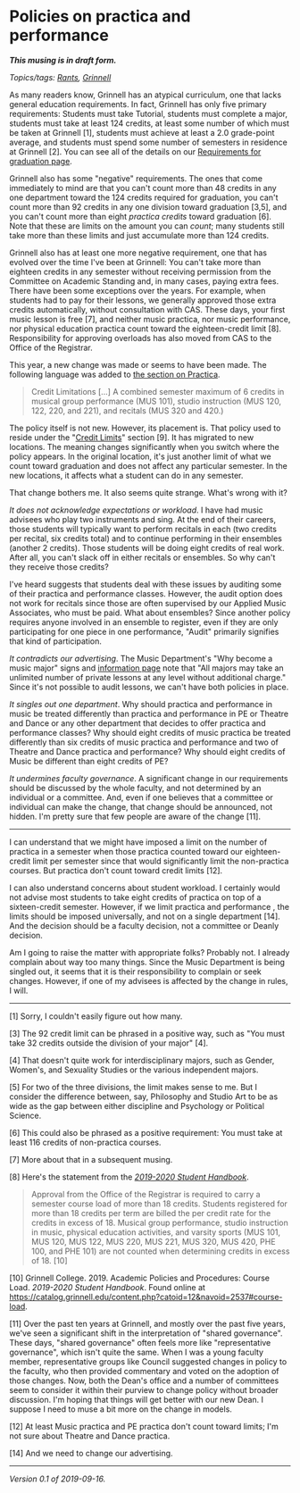 Policies on practica and performance
====================================

_**This musing is in draft form.**_

*Topics/tags: [Rants](index-rants), [Grinnell](index-grinnell)*

As many readers know, Grinnell has an atypical curriculum, one that
lacks general education requirements.  In fact, Grinnell has only
five primary requirements: Students must take Tutorial, students
must complete a major, students must take at least 124 credits,
at least some number of which must be taken at Grinnell [1], students
must achieve at least a 2.0 grade-point average, and students must
spend some number of semesters in residence at Grinnell [2].  You
can see all of the details on our [Requirements for graduation
page](https://catalog.grinnell.edu/content.php?catoid=12&navoid=3643).

Grinnell also has some "negative" requirements. The ones that come
immediately to mind are that you can't count more than 48 credits
in any one department toward the 124 credits required for graduation,
you can't count more than 92 credits in any one division toward
graduation [3,5], and you can't count more than eight *practica
credits* toward graduation [6].  Note that these are limits on the
amount you can *count*; many students still take more than these
limits and just accumulate more than 124 credits.

Grinnell also has at least one more negative requirement, one that
has evolved over the time I've been at Grinnell: You can't take
more than eighteen credits in any semester without receiving
permission from the Committee on Academic Standing and, in many
cases, paying extra fees.  There have been some exceptions over the
years.  For example, when students had to pay for their lessons,
we generally approved those extra credits automatically, without
consultation with CAS.  These days, your first music lesson is free
[7], and neither music practica, nor music performance, nor physical
education practica count toward the eighteen-credit limit [8].
Responsibility for approving overloads has also moved from CAS to
the Office of the Registrar.

This year, a new change was made or seems to have been made.  The
following language was added to [the section on
Practica](https://catalog.grinnell.edu/content.php?catoid=12&navoid=2537#practica).

> Credit Limitations [...]  A combined semester maximum of 6 credits in musical group performance (MUS 101), studio instruction (MUS 120, 122, 220, and 221), and recitals (MUS 320 and 420.)

The policy itself is not new.  However, its placement is.  That
policy used to reside under the "[Credit
Limits](https://catalog.grinnell.edu/content.php?catoid=12&navoid=3643)"
section [9].  It has migrated to new locations.  The meaning changes
significantly when you switch where the policy appears.  In the
original location, it's just another limit of what we count toward
graduation and does not affect any particular semester.  In the new
locations, it affects what a student can do in any semester.

That change bothers me.  It also seems quite strange.  What's wrong
with it?

*It does not acknowledge expectations or workload*.  I have had
music advisees who play two instruments and sing.  At the end of
their careers, those students will typically want to perform recitals
in each (two credits per recital, six credits total) and to continue
performing in their ensembles (another 2 credits).  Those students
will be doing eight credits of real work.  After all, you can't
slack off in either recitals or ensembles.  So why can't they receive
those credits?

I've heard suggests that students deal with these issues by auditing
some of their practica and performance classes.  However, the audit
option does not work for recitals since those are often supervised
by our Applied Music Associates, who must be paid.  What about
ensembles?  Since another policy requires anyone involved in an
ensemble to register, even if they are only participating for one
piece in one performance, "Audit" primarily signifies that kind of
participation.

*It contradicts our advertising*.  The Music Department's "Why
become a music major" signs and [information
page](https://www.grinnell.edu/academics/majors-and-concentrations/music/private-lessons)
note that "All majors may take an unlimited number of private lessons
at any level without additional charge." Since it's not possible
to audit lessons, we can't have both policies in place.

*It singles out one department*.  Why should practica and performance
in music be treated differently than practica and performance in
PE or Theatre and Dance or any other department that decides to
offer practica and performance classes?  Why should eight credits
of music practica be treated differently than six credits of music
practica and performance and two of Theatre and Dance practica and
performance?  Why should eight credits of Music be different than
eight credits of PE?

*It undermines faculty governance*.  A significant change in our
requirements should be discussed by the whole faculty, and not
determined by an individual or a committee.  And, even if one
believes that a committee or individual can make the change, that
change should be announced, not hidden.  I'm pretty sure that few
people are aware of the change [11].

---

I can understand that we might have imposed a limit on the number
of practica in a semester when those practica counted toward our
eighteen-credit limit per semester since that would significantly
limit the non-practica courses.  But practica don't count toward
credit limits [12].

I can also understand concerns about student workload.  I certainly
would not advise most students to take eight credits of practica
on top of a sixteen-credit semester.  However, if we limit practica
and performance , the limits should be imposed universally, and not
on a single department [14].  And the decision should be a faculty
decision, not a committee or Deanly decision.

Am I going to raise the matter with appropriate folks?  Probably
not.  I already complain about way too many things.  Since the Music
Department is being singled out, it seems that it is their
responsibility to complain or seek changes.  However, if one of my
advisees is affected by the change in rules, I will.

---

[1] Sorry, I couldn't easily figure out how many.

[3] The 92 credit limit can be phrased in a positive way, such as
"You must take 32 credits outside the division of your major" [4].

[4] That doesn't quite work for interdisciplinary majors, such as
Gender, Women's, and Sexuality Studies or the various independent
majors.

[5] For two of the three divisions, the limit makes sense to me.
But I consider the difference between, say, Philosophy and Studio
Art to be as wide as the gap between either discipline and Psychology
or Political Science.

[6] This could also be phrased as a positive requirement: You must
take at least 116 credits of non-practica courses.

[7] More about that in a subsequent musing.

[8] Here's the statement from the [_2019-2020 Student Handbook_](https://catalog.grinnell.edu).

> Approval from the Office of the Registrar is required to carry a semester course load of more than 18 credits. Students registered for more than 18 credits per term are billed the per credit rate for the credits in excess of 18. Musical group performance, studio instruction in music, physical education activities, and varsity sports (MUS 101, MUS 120, MUS 122, MUS 220, MUS 221, MUS 320, MUS 420, PHE 100, and PHE 101) are not counted when determining credits in excess of 18. [10]

[10] Grinnell College.  2019.  Academic Policies and Procedures: Course Load.
_2019-2020 Student Handbook_.  Found online at <https://catalog.grinnell.edu/content.php?catoid=12&navoid=2537#course-load>.

[11] Over the past ten years at Grinnell, and mostly over the past
five years, we've seen a significant shift in the interpretation
of "shared governance".  These days, "shared governance" often feels
more like "representative governance", which isn't quite the same.
When I was a young faculty member, representative groups like Council
suggested changes in policy to the faculty, who then provided
commentary and voted on the adoption of those changes.  Now, both
the Dean's office and a number of committees seem to consider it
within their purview to change policy without broader discussion.
I'm hoping that things will get better with our new Dean.  I suppose
I need to muse a bit more on the change in models.

[12] At least Music practica and PE practica don't count toward limits;
I'm not sure about Theatre and Dance practica.

[14] And we need to change our advertising.

---

*Version 0.1 of 2019-09-16.*
